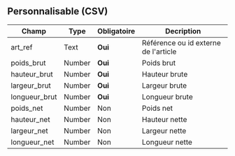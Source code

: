 ## Personnalisable (CSV)

|Champ|Type|Obligatoire|Decription|
|---|---|---|---|
|art_ref|Text|**Oui**|Référence ou id externe de l'article|
|poids_brut|Number|**Oui**|Poids brut|
|hauteur_brut|Number|**Oui**|Hauteur brute|
|largeur_brut|Number|**Oui**|Largeur brute|
|longueur_brut|Number|**Oui**|Longueur brute|
|poids_net|Number|Non|Poids net|
|hauteur_net|Number|Non|Hauteur nette|
|largeur_net|Number|Non|Largeur nette|
|longueur_net|Number|Non|Longueur nette|

